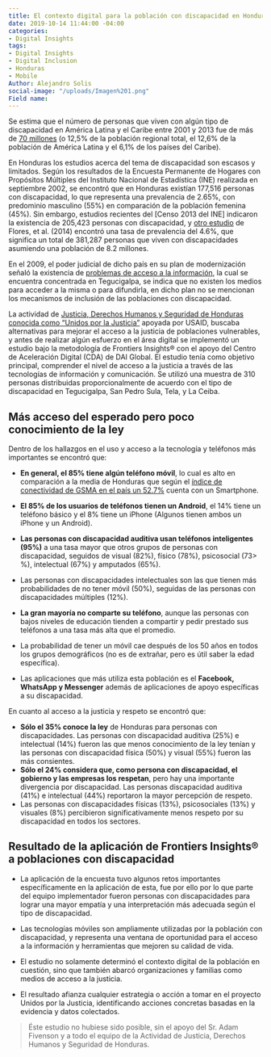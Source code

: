 ```yaml
---
title: El contexto digital para la población con discapacidad en Honduras
date: 2019-10-14 11:44:00 -04:00
categories:
- Digital Insights
tags:
- Digital Insights
- Digital Inclusion
- Honduras
- Mobile
Author: Alejandro Solis
social-image: "/uploads/Imagen%201.png"
Field name: 
---
```


Se estima que el número de personas que viven con algún tipo de discapacidad en América Latina y el Caribe entre 2001 y 2013 fue de más de [70 millones](https://www.paho.org/hon/index.php?option=com_docman&view=download&alias=383-identificacion-y-caracterizacion-de-las-personas-con-discapacidad-en-francisco-morazan-2017&category_slug=fortalecimiento-de-sistemas-de-salud&Itemid=211) (o 12,5% de la población regional total, el 12,6% de la población de América Latina y el 6,1% de los países del Caribe). 

En Honduras los estudios acerca del tema de discapacidad son escasos y limitados. Según los resultados de la Encuesta Permanente de Hogares con Propósitos Múltiples del Instituto Nacional de Estadística (INE) realizada en septiembre 2002, se encontró que en Honduras existían 177,516 personas con discapacidad, lo que representa una prevalencia de 2.65%, con predominio masculino (55%) en comparación de la población femenina (45%). Sin embargo, estudios recientes del [Censo 2013 del INE] indicaron la existencia de 205,423 personas con discapacidad, y [otro estudio](http://www.bvs.hn/Honduras/UICFCM/Articulo3_Vol83-1-2-Discapacidad.Sujetos.18-65a.pdf) de Flores, et al. (2014) encontró una tasa de prevalencia del 4.6%, que significa un total de 381,287 personas que viven con discapacidades asumiendo una población de 8.2 millones.

En el 2009, el poder judicial de dicho país en su plan de modernización señaló la existencia de [problemas de acceso a la información](http://www.poderjudicial.gob.hn/transparencia/planeacion/documents/PlandeModernizaciónPoderJudicial200420091.pdf), la cual se encuentra concentrada en Tegucigalpa, se indica que no existen los medios para acceder a la misma o para difundirla, en dicho plan no se mencionan los mecanismos de inclusión de las poblaciones con discapacidad. 

La actividad de [Justicia, Derechos Humanos y Seguridad de Honduras conocida como “Unidos por la Justicia”](https://www.dai.com/our-work/projects/honduras-united-for-justice) apoyada por USAID, buscaba alternativas para mejorar el acceso a la justicia de poblaciones vulnerables, y antes de realizar algún esfuerzo en el área digital se implementó un estudio bajo la metodología de Frontiers Insights® con el apoyo del Centro de Aceleración Digital (CDA) de DAI Global. El estudio tenía como objetivo principal, comprender el nivel de acceso a la justicia a través de las tecnologías de información y comunicación. Se utilizó una muestra de 310 personas distribuidas proporcionalmente de acuerdo con el tipo de discapacidad en Tegucigalpa, San Pedro Sula, Tela, y La Ceiba.

<div class="infogram-embed" data-id="59d30854-8421-4cfc-9195-87e094679b16" data-type="interactive" data-title="Discapacidad"></div><script>!function(e,i,n,s){var t="InfogramEmbeds",d=e.getElementsByTagName("script")[0];if(window[t]&&window[t].initialized)window[t].process&&window[t].process();else if(!e.getElementById(n)){var o=e.createElement("script");o.async=1,o.id=n,o.src="https://e.infogram.com/js/dist/embed-loader-min.js",d.parentNode.insertBefore(o,d)}}(document,0,"infogram-async");</script>

## Más acceso del esperado pero poco conocimiento de la ley

Dentro de los hallazgos en el uso y acceso a la tecnología y teléfonos más importantes se encontró que:

* **En general, el 85% tiene algún teléfono móvil**, lo cual es alto en comparación a la media de Honduras que según el [índice de conectividad de GSMA  en el país un 52.7%](http://www.mobileconnectivityindex.com/#year=2018&zoneIsocode=HND&analysisView=HND) cuenta con un Smartphone.

* **El 85% de los usuarios de teléfonos tienen un Android**, el 14% tiene un teléfono básico y el 8% tiene un iPhone (Algunos tienen ambos un iPhone y un Android).

* **Las personas con discapacidad auditiva usan teléfonos inteligentes (95%)** a una tasa mayor que otros grupos de personas con discapacidad, seguidos de visual (82%), físico (78%), psicosocial (73> %), intelectual (67%) y amputados (65%).

* Las personas con discapacidades intelectuales son las que tienen más probabilidades de no tener móvil (50%), seguidas de las personas con discapacidades múltiples (12%).

* **La gran mayoría no comparte su teléfono**, aunque las personas con bajos niveles de educación tienden a compartir y pedir prestado sus teléfonos a una tasa más alta que el promedio.

* La probabilidad de tener un móvil cae después de los 50 años en todos los grupos demográficos (no es de extrañar, pero es útil saber la edad específica).

* Las aplicaciones que más utiliza esta población es el **Facebook, WhatsApp y Messenger** además de aplicaciones de apoyo específicas a su discapacidad.

<div class="infogram-embed" data-id="ec8c98a8-2f67-4325-8381-b00e503c52d5" data-type="interactive" data-title="Phone 4"></div><script>!function(e,i,n,s){var t="InfogramEmbeds",d=e.getElementsByTagName("script")[0];if(window[t]&&window[t].initialized)window[t].process&&window[t].process();else if(!e.getElementById(n)){var o=e.createElement("script");o.async=1,o.id=n,o.src="https://e.infogram.com/js/dist/embed-loader-min.js",d.parentNode.insertBefore(o,d)}}(document,0,"infogram-async");</script>

En cuanto al acceso a la justicia y respeto se encontró que:

* **Sólo el 35% conoce la ley** de Honduras para personas con discapacidades. Las personas con discapacidad auditiva (25%) e intelectual (14%) fueron las que menos conocimiento de la ley tenían y las personas con discapacidad física (50%) y visual (55%) fueron las más consientes.
* **Sólo el 24% considera que, como persona con discapacidad, el gobierno y las empresas los respetan**, pero hay una importante divergencia por discapacidad. Las personas discapacidad auditiva (41%) e intelectual (44%) reportaron la mayor percepción de respeto.
* Las personas con discapacidades físicas (13%), psicosociales (13%) y visuales (8%) percibieron significativamente menos respeto por su discapacidad en todos los sectores.

## Resultado de la aplicación de Frontiers Insights® a poblaciones con discapacidad

* La aplicación de la encuesta tuvo algunos retos importantes específicamente en la aplicación de esta, fue por ello por lo que parte del equipo implementador fueron personas con discapacidades para lograr una mayor empatía y una interpretación más adecuada según el tipo de discapacidad.

* Las tecnologías móviles son ampliamente utilizadas por la población con discapacidad, y representa una ventana de oportunidad para el acceso a la información y herramientas que mejoren su calidad de vida.

* El estudio no solamente determinó el contexto digital de la población en cuestión, sino que también abarcó organizaciones y familias como medios de acceso a la justicia.

* El resultado afianza cualquier estrategia o acción a tomar en el proyecto Unidos por la Justicia, identificando acciones concretas basadas en la evidencia y datos colectados.

> Éste estudio no hubiese sido posible, sin el apoyo del Sr. Adam Fivenson y a todo el equipo de la Actividad de Justicia, Derechos Humanos y Seguridad de Honduras. 